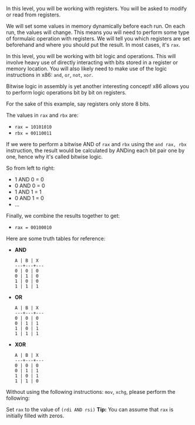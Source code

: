 In this level, you will be working with registers. You will be asked to modify or read from registers.

We will set some values in memory dynamically before each run. On each run, the values will change. This means you will need to perform some type of formulaic operation with registers. We will tell you which registers are set beforehand and where you should put the result. In most cases, it's `rax`.

In this level, you will be working with bit logic and operations. This will involve heavy use of directly interacting with bits stored in a register or memory location. You will also likely need to make use of the logic instructions in x86: `and`, `or`, `not`, `xor`.

Bitwise logic in assembly is yet another interesting concept! x86 allows you to perform logic operations bit by bit on registers.

For the sake of this example, say registers only store 8 bits.

The values in `rax` and `rbx` are:
- `rax = 10101010`
- `rbx = 00110011`

If we were to perform a bitwise AND of `rax` and `rbx` using the `and rax, rbx` instruction, the result would be calculated by ANDing each bit pair one by one, hence why it's called bitwise logic.

So from left to right:
- 1 AND 0 = 0
- 0 AND 0 = 0
- 1 AND 1 = 1
- 0 AND 1 = 0
- ...

Finally, we combine the results together to get:
- `rax = 00100010`

Here are some truth tables for reference:

- **AND**
  ```
  A | B | X
  ---+---+---
  0 | 0 | 0
  0 | 1 | 0
  1 | 0 | 0
  1 | 1 | 1
  ```

- **OR**
  ```
  A | B | X
  ---+---+---
  0 | 0 | 0
  0 | 1 | 1
  1 | 0 | 1
  1 | 1 | 1
  ```

- **XOR**
  ```
  A | B | X
  ---+---+---
  0 | 0 | 0
  0 | 1 | 1
  1 | 0 | 1
  1 | 1 | 0
  ```

Without using the following instructions: `mov`, `xchg`, please perform the following:

Set `rax` to the value of `(rdi AND rsi)`
**Tip:** You can assume that `rax` is initially filled with zeros.
